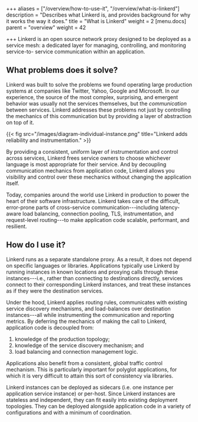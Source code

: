 +++
aliases = ["/overview/how-to-use-it", "/overview/what-is-linkerd"]
description = "Describes what Linkerd is, and provides background for why it works the way it does."
title = "What is Linkerd"
weight = 2
[menu.docs]
parent = "overview"
weight = 42

+++
Linkerd is an open source network proxy designed to be deployed as a service
mesh: a dedicated layer for managing, controlling, and monitoring service-to-
service communication within an application.

<!--more-->
<!-- markdownlint-disable MD026 -->

## What problems does it solve?

Linkerd was built to solve the problems we found operating large production
systems at companies like Twitter, Yahoo, Google and Microsoft. In our
experience, the source of the most complex, surprising, and emergent behavior
was usually not the services themselves, but the *communication* between
services. Linkerd addresses these problems not just by controlling the mechanics
of this communication but by providing a layer of abstraction on top of it.

{{< fig src="/images/diagram-individual-instance.png"
    title="Linkerd adds reliability and instrumentation." >}}

By providing a consistent, uniform layer of instrumentation and control across
services, Linkerd frees service owners to choose whichever language is most
appropriate for their service. And by decoupling communication mechanics from
application code, Linkerd allows you visibility and control over these
mechanics without changing the application itself.

Today, companies around the world use Linkerd in production to power the heart
of their software infrastructure. Linkerd takes care of the difficult,
error-prone parts of cross-service communication---including latency-aware load
balancing, connection pooling, TLS, instrumentation, and request-level
routing---to make application code scalable, performant, and resilient.

## How do I use it?

Linkerd runs as a separate standalone proxy. As a result, it does not depend on
specific languages or libraries. Applications typically use Linkerd by running
instances in known locations and proxying calls through these instances---i.e.,
rather than connecting to destinations directly, services connect to their
corresponding Linkerd instances, and treat these instances as if they were the
destination services.

Under the hood, Linkerd applies routing rules, communicates with existing
service discovery mechanisms, and load-balances over destination instances---all
while instrumenting the communication and reporting metrics. By deferring the
mechanics of making the call to Linkerd, application code is decoupled from:

1. knowledge of the production topology;
2. knowledge of the service discovery mechanism; and
3. load balancing and connection management logic.

Applications also benefit from a consistent, global traffic control mechanism.
This is particularly important for polyglot applications, for which it is very
difficult to attain this sort of consistency via libraries.

Linkerd instances can be deployed as sidecars (i.e. one instance per application
service instance) or per-host. Since Linkerd instances are stateless and
independent, they can fit easily into existing deployment topologies. They can
be deployed alongside application code in a variety of configurations and with a
minimum of coordination.

<!-- markdownlint-enable MD026 -->
